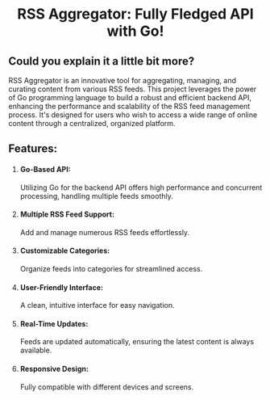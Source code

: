 <h1 align="center">RSS Aggregator: Fully Fledged API with Go!</h1>
 <h2>Could you explain it a little bit more?</h1>
 <p>RSS Aggregator is an innovative tool for aggregating, managing, and curating content from various RSS feeds. This project leverages the power of Go programming language to build a robust and efficient backend API, enhancing the performance and scalability of the RSS feed management process. It's designed for users who wish to access a wide range of online content through a centralized, organized platform.</p>
<h2>Features:</h3>
<ol>
<li><h4>Go-Based API:</h4> Utilizing Go for the backend API offers high performance and concurrent processing, handling multiple feeds smoothly.</li>
<li><h4>Multiple RSS Feed Support:</h4> Add and manage numerous RSS feeds effortlessly.</li>
<li><h4>Customizable Categories:</h4> Organize feeds into categories for streamlined access.</li>
<li><h4>User-Friendly Interface:</h4> A clean, intuitive interface for easy navigation.</li>
<li><h4>Real-Time Updates:</h4> Feeds are updated automatically, ensuring the latest content is always available.</li>
<li><h4>Responsive Design:</h4> Fully compatible with different devices and screens.</li>
</ol>
